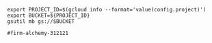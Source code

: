     export PROJECT_ID=$(gcloud info --format='value(config.project)')
    export BUCKET=${PROJECT_ID}
    gsutil mb gs://$BUCKET

    #firm-alchemy-312121
    